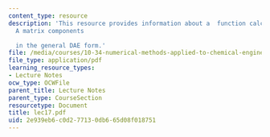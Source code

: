 ```yaml
---
content_type: resource
description: 'This resource provides information about a  function calculates the
  A matrix components

  in the general DAE form.'
file: /media/courses/10-34-numerical-methods-applied-to-chemical-engineering-fall-2005/2e939eb6c0d277130db665d08f018751_lec17.pdf
file_type: application/pdf
learning_resource_types:
- Lecture Notes
ocw_type: OCWFile
parent_title: Lecture Notes
parent_type: CourseSection
resourcetype: Document
title: lec17.pdf
uid: 2e939eb6-c0d2-7713-0db6-65d08f018751
---
```

